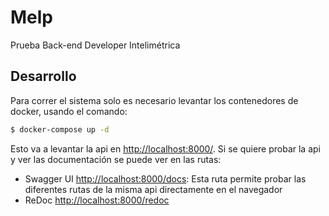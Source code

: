 # Melp

Prueba Back-end Developer Intelimétrica

## Desarrollo

Para correr el sistema solo es necesario levantar los contenedores de docker, usando el comando:

```sh
$ docker-compose up -d
```

Esto va a levantar la api en [http://localhost:8000/](http://localhost:8000/). Si se quiere probar la api y ver las documentación se puede ver en las rutas:

- Swagger UI [http://localhost:8000/docs](http://localhost:8000/docs): Esta ruta permite probar las diferentes rutas de la misma api directamente en el navegador
- ReDoc [http://localhost:8000/redoc](http://localhost:8000/redoc)